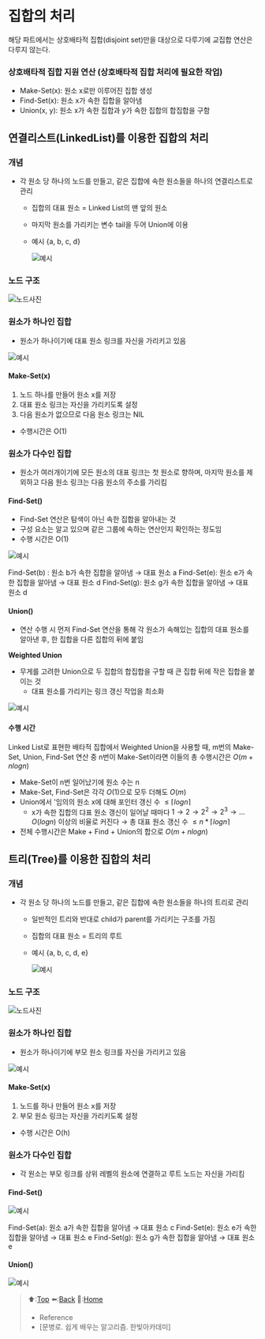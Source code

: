 # 집합의 처리
해당 파트에서는 상호배타적 집합(disjoint set)만을 대상으로 다루기에 교집합 연산은 다루지 않는다.

### 상호배타적 집합 지원 연산 (상호배타적 집합 처리에 필요한 작업)
- Make-Set(x): 원소 x로만 이루어진 집합 생성
- Find-Set(x): 원소 x가 속한 집합을 알아냄
- Union(x, y): 원소 x가 속한 집합과 y가 속한 집합의 합집합을 구함

## 연결리스트(LinkedList)를 이용한 집합의 처리
### 개념
- 각 원소 당 하나의 노드를 만들고, 같은 집합에 속한 원소들을 하나의 연결리스트로 관리
  - 집합의 대표 원소 = Linked List의 맨 앞의 원소
  - 마지막 원소를 가리키는 변수 tail을 두어 Union에 이용
  - 예시 {a, b, c, d}

    ![예시]()

### 노드 구조 
![노드사진]()

### 원소가 하나인 집합
- 원소가 하나이기에 대표 원소 링크를 자신을 가리키고 있음

![예시]()

#### Make-Set(x)
1. 노드 하나를 만들어 원소 x를 저장
2. 대표 원소 링크는 자신을 가리키도록 설정
3. 다음 원소가 없으므로 다음 원소 링크는 NIL
- 수행시간은 O(1)

### 원소가 다수인 집합
- 원소가 여러개이기에 모든 원소의 대표 링크는 첫 원소로 향하며, 마지막 원소를 제외하고 다음 원소 링크는 다음 원소의 주소를 가리킴

#### Find-Set()
- Find-Set 연산은 탐색이 아닌 속한 집합을 알아내는 것
- 구성 요소는 알고 있으며 같은 그룹에 속하는 연산인지 확인하는 정도임
- 수행 시간은 O(1)

![예시]()

Find-Set(b) : 원소 b가 속한 집합을 알아냄 → 대표 원소 a
Find-Set(e): 원소 e가 속한 집합을 알아냄 → 대표 원소 d
Find-Set(g): 원소 g가 속한 집합을 알아냄 → 대표 원소 d

#### Union()
- 연산 수행 시 먼저 Find-Set 연산을 통해 각 원소가 속해있는 집합의 대표 원소를 알아낸 후, 한 집합을 다른 집합의 뒤에 붙임

**Weighted Union**
- 무게를 고려한 Union으로 두 집합의 합집합을 구할 때 큰 집합 뒤에 작은 집합을 붙이는 것
  - 대표 원소를 가리키는 링크 갱신 작업을 최소화

![예시]()

#### 수행 시간
Linked List로 표현한 배타적 집합에서 Weighted Union을 사용할 때, m번의 Make-Set, Union, Find-Set 연산 중 n번이 Make-Set이라면 이들의 총 수행시간은 $O(m + nlogn)$
- Make-Set이 n번 일어났기에 원소 수는 n
- Make-Set, Find-Set은 각각 $O(1)$으로 모두 더해도 $O(m)$
- Union에서 '임의의 원소 x에 대해 포인터 갱신 수 $≤ ⌈logn⌉$
  - x가 속한 집합의 댜표 원소 갱신이 일어날 때마다 $1 → 2 → 2^2 → 2^3 →...$ $O(logn)$ 이상의 비율로 커진다
    → 총 대표 원소 갱신 수 $≤ n*⌈logn⌉$
- 전체 수행시간은 Make + Find + Union의 합으로 $O(m + nlogn)$

## 트리(Tree)를 이용한 집합의 처리
### 개념
- 각 원소 당 하나의 노드를 만들고, 같은 집합에 속한 원소들을 하나의 트리로 관리
  - 일반적인 트리와 반대로 child가 parent를 가리키는 구조를 가짐
  - 집합의 대표 원소 = 트리의 루트
  - 예시 {a, b, c, d, e}

    ![예시]()

### 노드 구조
![노드사진]()

### 원소가 하나인 집합
- 원소가 하나이기에 부모 원소 링크를 자신을 가리키고 있음

![예시]()

#### Make-Set(x)
1. 노드를 하나 만들어 원소 x를 저장
2. 부모 원소 링크는 자신을 가리키도록 설정
- 수행 시간은 O(h)

### 원소가 다수인 집합
- 각 원소는 부모 링크를 상위 레벨의 원소에 연결하고 루트 노드는 자신을 가리킴

#### Find-Set()
![예시]()

Find-Set(a): 원소 a가 속한 집합을 알아냄 → 대표 원소 c
Find-Set(e): 원소 e가 속한 집합을 알아냄 → 대표 원소 e
Find-Set(g): 원소 g가 속한 집합을 알아냄 → 대표 원소 e

#### Union()
![예시]()

> ⬆️:[Top](#집합의-처리)
> ⬅️:[Back](https://github.com/Minho979/CS_Study/blob/main/README.md#%EF%B8%8F-Algorithm)
> 💁:[Home](https://github.com/Minho979/CS_Study/blob/main/README.md)
> - Reference
> - [문병로. 쉽게 배우는 알고리즘. 한빛아카데미]
